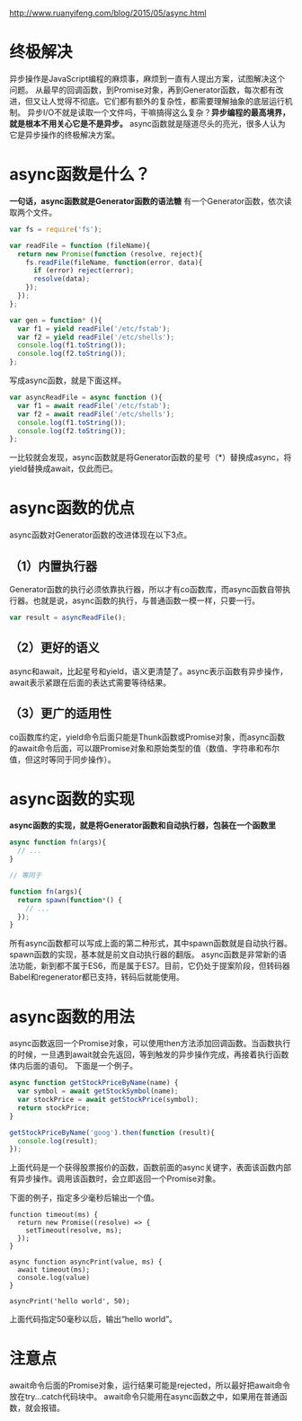 http://www.ruanyifeng.com/blog/2015/05/async.html
# 终极解决
异步操作是JavaScript编程的麻烦事，麻烦到一直有人提出方案，试图解决这个问题。
从最早的回调函数，到Promise对象，再到Generator函数，每次都有改进，但又让人觉得不彻底。它们都有额外的复杂性，都需要理解抽象的底层运行机制。
异步I/O不就是读取一个文件吗，干嘛搞得这么复杂？**异步编程的最高境界，就是根本不用关心它是不是异步。**
async函数就是隧道尽头的亮光，很多人认为它是异步操作的终极解决方案。
# async函数是什么？
**一句话，async函数就是Generator函数的语法糖**
有一个Generator函数，依次读取两个文件。
```javascript
var fs = require('fs');

var readFile = function (fileName){
  return new Promise(function (resolve, reject){
    fs.readFile(fileName, function(error, data){
      if (error) reject(error);
      resolve(data);
    });
  });
};

var gen = function* (){
  var f1 = yield readFile('/etc/fstab');
  var f2 = yield readFile('/etc/shells');
  console.log(f1.toString());
  console.log(f2.toString());
};
```
写成async函数，就是下面这样。
```javascript
var asyncReadFile = async function (){
  var f1 = await readFile('/etc/fstab');
  var f2 = await readFile('/etc/shells');
  console.log(f1.toString());
  console.log(f2.toString());
};
```
一比较就会发现，async函数就是将Generator函数的星号（*）替换成async，将yield替换成await，仅此而已。
# async函数的优点
async函数对Generator函数的改进体现在以下3点。
## （1）内置执行器
Generator函数的执行必须依靠执行器，所以才有co函数库，而async函数自带执行器。也就是说，async函数的执行，与普通函数一模一样，只要一行。
```javascript
var result = asyncReadFile();
```
## （2）更好的语义
async和await，比起星号和yield，语义更清楚了。async表示函数有异步操作，await表示紧跟在后面的表达式需要等待结果。
## （3）更广的适用性
co函数库约定，yield命令后面只能是Thunk函数或Promise对象，而async函数的await命令后面，可以跟Promise对象和原始类型的值（数值、字符串和布尔值，但这时等同于同步操作）。
# async函数的实现
**async函数的实现，就是将Generator函数和自动执行器，包装在一个函数里**
```javascript
async function fn(args){
  // ...
}

// 等同于

function fn(args){ 
  return spawn(function*() {
    // ...
  }); 
}
```
所有async函数都可以写成上面的第二种形式，其中spawn函数就是自动执行器。
spawn函数的实现，基本就是前文自动执行器的翻版。
async函数是非常新的语法功能，新到都不属于ES6，而是属于ES7。目前，它仍处于提案阶段，但转码器Babel和regenerator都已支持，转码后就能使用。
# async函数的用法
async函数返回一个Promise对象，可以使用then方法添加回调函数。当函数执行的时候，一旦遇到await就会先返回，等到触发的异步操作完成，再接着执行函数体内后面的语句。
下面是一个例子。
```javascript
async function getStockPriceByName(name) {
  var symbol = await getStockSymbol(name);
  var stockPrice = await getStockPrice(symbol);
  return stockPrice;
}

getStockPriceByName('goog').then(function (result){
  console.log(result);
});
```
上面代码是一个获得股票报价的函数，函数前面的async关键字，表面该函数内部有异步操作。调用该函数时，会立即返回一个Promise对象。

下面的例子，指定多少毫秒后输出一个值。
```
function timeout(ms) {
  return new Promise((resolve) => {
    setTimeout(resolve, ms);
  });
}

async function asyncPrint(value, ms) {
  await timeout(ms);
  console.log(value)
}

asyncPrint('hello world', 50);
```
上面代码指定50毫秒以后，输出“hello world”。
# 注意点
await命令后面的Promise对象，运行结果可能是rejected，所以最好把await命令放在try...catch代码块中。
await命令只能用在async函数之中，如果用在普通函数，就会报错。
